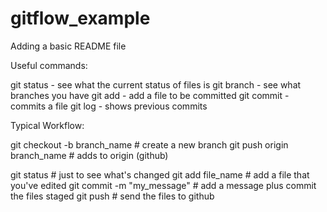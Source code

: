 # gitflow_example

Adding a basic README file


Useful commands:

git status - see what the current status of files is
git branch - see what branches you have
git add - add a file to be committed 
git commit - commits a file
git log - shows previous commits


Typical Workflow:

git checkout -b branch_name # create a new branch
git push origin branch_name # adds to origin (github)

git status # just to see what's changed
git add file_name # add a file that you've edited
git commit -m "my_message" # add a message plus commit the files staged
git push # send the files to github 
